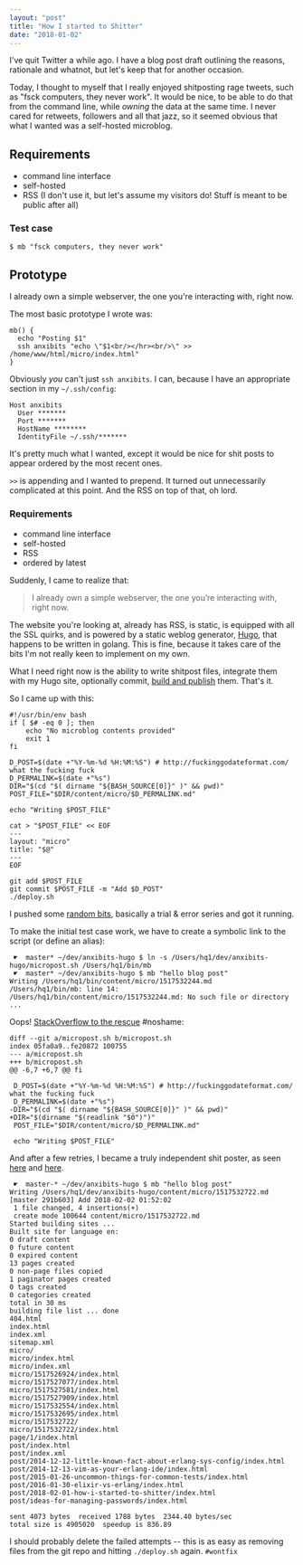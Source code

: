 ```yaml
---
layout: "post"
title: "How I started to Shitter"
date: "2018-01-02"
---
```


I've quit Twitter a while ago. I have a blog post draft outlining the reasons,
rationale and whatnot, but let's keep that for another occasion.

Today, I thought to myself that I really enjoyed shitposting rage tweets, such as
"fsck computers, they never work". It would be nice, to be able to do that from
the command line, while _owning_ the data at the same time. I never cared for
retweets, followers and all that jazz, so it seemed obvious that what I wanted
was a self-hosted microblog.

## Requirements

- command line interface
- self-hosted
- RSS (I don't use it, but let's assume my visitors do! Stuff is meant to be 
  public after all)

### Test case

```
$ mb "fsck computers, they never work"
```


## Prototype

I already own a simple webserver, the one you're interacting with, right now.

The most basic prototype I wrote was:

```
mb() {
  echo "Posting $1"
  ssh anxibits "echo \"$1<br/></hr><br/>\" >> /home/www/html/micro/index.html"
}
```

Obviously _you_ can't just `ssh anxibits`. I can, because I have an appropriate 
section in my `~/.ssh/config`:

```
Host anxibits
  User *******
  Port *******
  HostName ********
  IdentityFile ~/.ssh/*******
```

It's pretty much what I wanted, except it would be nice for shit posts to
appear ordered by the most recent ones. 

`>>` is appending and I wanted to prepend.
It turned out unnecessarily complicated at this point. And the RSS on top of
that, oh lord.

### Requirements

- command line interface
- self-hosted
- RSS
- ordered by latest

Suddenly, I came to realize that:

> I already own a simple webserver, the one you’re interacting with, right now.

The website you're looking at, already has RSS, is static, is equipped with all
the SSL quirks, and is powered by a static weblog generator, [Hugo](https://gohugo.io/), that happens
to be written in golang. This is fine, because it takes care of the bits I'm
not really keen to implement on my own.

What I need right now is the ability to write shitpost files, integrate them
with my Hugo site, optionally commit,
[build and publish](https://github.com/aerosol/anxibits-hugo/blob/master/deploy.sh)
them. That's it.

So I came up with this:

```
#!/usr/bin/env bash
if [ $# -eq 0 ]; then
    echo "No microblog contents provided"
    exit 1
fi

D_POST=$(date +"%Y-%m-%d %H:%M:%S") # http://fuckinggodateformat.com/ what the fucking fuck
D_PERMALINK=$(date +"%s")
DIR="$(cd "$( dirname "${BASH_SOURCE[0]}" )" && pwd)"
POST_FILE="$DIR/content/micro/$D_PERMALINK.md"

echo "Writing $POST_FILE"

cat > "$POST_FILE" << EOF
---
layout: "micro"
title: "$@"
---
EOF

git add $POST_FILE
git commit $POST_FILE -m "Add $D_POST"
./deploy.sh
```

I pushed some [random
bits](https://github.com/aerosol/anxibits-hugo/compare/4c484e1c214d3ad7320351b4df05ca76e5f8f303...master),
basically a trial & error series and got it running.

To make the initial test case work, we have to create a symbolic link to the script (or define an alias):

```
 ☛  master* ~/dev/anxibits-hugo $ ln -s /Users/hq1/dev/anxibits-hugo/micropost.sh /Users/hq1/bin/mb
 ☛  master* ~/dev/anxibits-hugo $ mb "hello blog post"
Writing /Users/hq1/bin/content/micro/1517532244.md
/Users/hq1/bin/mb: line 14: /Users/hq1/bin/content/micro/1517532244.md: No such file or directory
...
```

Oops! [StackOverflow to the
rescue](https://unix.stackexchange.com/questions/17499/get-path-of-current-script-when-executed-through-a-symlink) #noshame:

```
diff --git a/micropost.sh b/micropost.sh
index 05fa0a9..fe20872 100755
--- a/micropost.sh
+++ b/micropost.sh
@@ -6,7 +6,7 @@ fi
 
 D_POST=$(date +"%Y-%m-%d %H:%M:%S") # http://fuckinggodateformat.com/ what the fucking fuck
 D_PERMALINK=$(date +"%s")
-DIR="$(cd "$( dirname "${BASH_SOURCE[0]}" )" && pwd)"
+DIR="$(dirname "$(readlink "$0")")"
 POST_FILE="$DIR/content/micro/$D_PERMALINK.md"
 
 echo "Writing $POST_FILE"
```

And after a few retries, I became a truly independent shit poster, as seen
[here](https://mtod.org/anxibits/micro/1517532722/) and
[here](https://mtod.org/anxibits/micro/).

```
 ☛  master-* ~/dev/anxibits-hugo $ mb "hello blog post"
Writing /Users/hq1/dev/anxibits-hugo/content/micro/1517532722.md
[master 291b603] Add 2018-02-02 01:52:02
 1 file changed, 4 insertions(+)
 create mode 100644 content/micro/1517532722.md
Started building sites ...
Built site for language en:
0 draft content
0 future content
0 expired content
13 pages created
0 non-page files copied
1 paginator pages created
0 tags created
0 categories created
total in 30 ms
building file list ... done
404.html
index.html
index.xml
sitemap.xml
micro/
micro/index.html
micro/index.xml
micro/1517526924/index.html
micro/1517527077/index.html
micro/1517527581/index.html
micro/1517527909/index.html
micro/1517532554/index.html
micro/1517532695/index.html
micro/1517532722/
micro/1517532722/index.html
page/1/index.html
post/index.html
post/index.xml
post/2014-12-12-little-known-fact-about-erlang-sys-config/index.html
post/2014-12-13-vim-as-your-erlang-ide/index.html
post/2015-01-26-uncommon-things-for-common-tests/index.html
post/2016-01-30-elixir-vs-erlang/index.html
post/2018-02-01-how-i-started-to-shitter/index.html
post/ideas-for-managing-passwords/index.html

sent 4073 bytes  received 1788 bytes  2344.40 bytes/sec
total size is 4905020  speedup is 836.89
```

I should probably delete the failed attempts -- this is as easy as removing
files from the git repo and hitting `./deploy.sh` again. `#wontfix`
